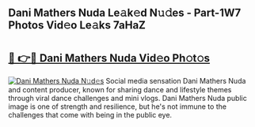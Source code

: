 ## Dani Mathers Nuda Le𝚊k𝚎d N𝚞𝚍es - Part-1W7 Photos Vid𝚎o Le𝚊ks 7aHaZ

# <h2><a href="http://fbg4q1.evod.top/?m=Dani+Mathers+Nuda">🔗 👉🔴 Dani Mathers Nuda Vid𝚎o Ph𝚘t𝚘s</a></h2>

[![Dani Mathers Nuda N𝚞d𝚎s](https://i.imgur.com/8V9OHl7.gif)](http://fbg4q1.evod.top/?m=Dani+Mathers+Nuda)
Social media sensation Dani Mathers Nuda and content producer, known for sharing dance and lifestyle themes through viral dance challenges and mini vlogs. Dani Mathers Nuda public image is one of strength and resilience, but he's not immune to the challenges that come with being in the public eye. 
